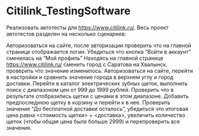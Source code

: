 # Citilink_TestingSoftware
Реализовать автотесты для https://www.citilink.ru/. Весь проект автотестов разделен на несколько сценариев:

Авторизоваться на сайте, после авторизации проверить что на главной странице отображается логин. Убедиться что кнопка “Войти в аккаунт” сменилась на “Мой профиль”
Находясь на главной странице https://www.citilink.ru/ сменить город с Саратова на Хвалынск, проверить что значение изменилось.  Авторизоваться на сайте, перейти в настройки и сравнить значение города в верхнем углу и город   доставки. 
Перейти в каталог электрических зубных щеток, выполнить поиск с диапазоном цен от 999 до 1999 рублей. Проверить что в результате отобразились щетки с ценами в этом диапазоне. Добавить предпоследнюю щетку в корзину и перейти к в нее. Проверить значение “До бесплатной доставки осталось”, убедиться что итоговая цена равна <стоимость щетки> + <доставка>, увеличить количество щеток (чтобы общая цена была больше 2999) и перепроверить все значения.
